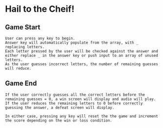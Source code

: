 # Hail to the Cheif!

## Game Start
	User can press any key to begin. 
	Answer key will automatically populate from the array, with _ replacing letters.
	Each letter pressed by the user will be checked against the answer and either replace _ in the answer key or push input to an array of unused letters.
	As the user guesses incorrect letters, the number of remaining guesses will reduce.

## Game End
	If the user correctly guesses all the correct letters before the remaining guesses = 0, a win screen will display and audio will play.
	If the user reduces the remaining letters to 0 before correctly guessing the answer, a defeat screen will display.

	In either case, pressing any key will reset the the game and increment the score depending on the win or loss condition.